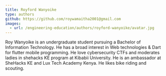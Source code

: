 ```yaml
---
title: Royford Wanyoike
type: authors
github: https://github.com/roywamaitha2001@gmail.com
images:
  - url: /engineering-education/authors/royford-wanyoike/avatar.jpg 
---
```

Roy Wanyoike is an undergraduate student pursuing a Bachelor of Information Technology. He has a broad interest in Web technologies & Dart for flutter mobile programming. He love cybersecurity CTFs 
and moderates ladies in shehacks KE program at Kibabii University. He is an ambassador at SheHacks KE and Lux Tech Academy Kenya. He likes bike riding and scouting. 
